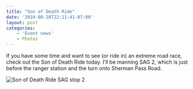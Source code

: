 ```yaml
---
title: "Son of Death Ride"
date: '2010-08-28T22:11:41-07:00'
layout: post
categories:
    - 'Event news'
    - Photos
---
```


If you have some time and want to see (or ride in) an extreme road race, check out the Son of Death Ride today. I’ll be manning SAG 2, which is just before the ranger station and the turn onto Sherman Pass Road.

![Son of Death Ride SAG stop 2](https://www.hdcycling.org/_assets/headers/SAG2.jpg)